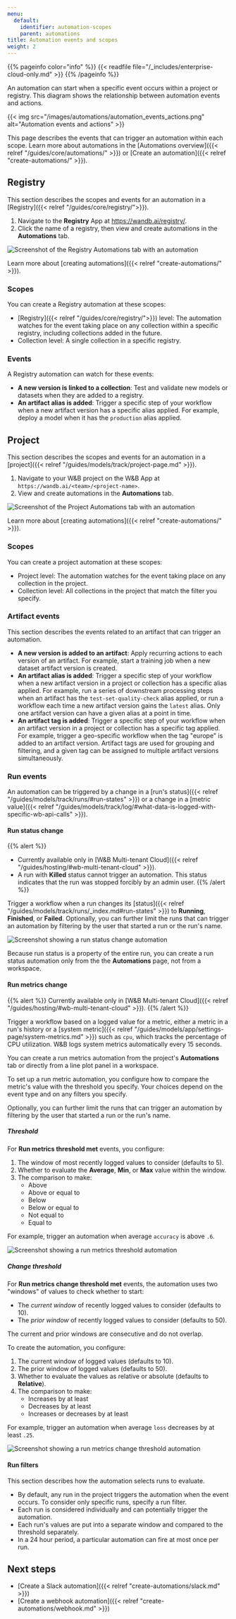 ```yaml
---
menu:
  default:
    identifier: automation-scopes
    parent: automations
title: Automation events and scopes
weight: 2
---
```

{{% pageinfo color="info" %}}
{{< readfile file="/_includes/enterprise-cloud-only.md" >}}
{{% /pageinfo %}}

An automation can start when a specific event occurs within a project or registry. This diagram shows the relationship between automation events and actions.

{{< img src="/images/automations/automation_events_actions.png" alt="Automation events and actions" >}}

This page describes the events that can trigger an automation within each scope. Learn more about automations in the [Automations overview]({{< relref "/guides/core/automations/" >}}) or [Create an automation]({{< relref "create-automations/" >}}).

## Registry
This section describes the scopes and events for an automation in a [Registry]({{< relref "/guides/core/registry/">}}).

1. Navigate to the **Registry** App at https://wandb.ai/registry/.
1. Click the name of a registry, then view and create automations in the **Automations** tab.

![Screenshot of the Registry Automations tab with an automation](/images/automations/registry_automations_tab.png)

Learn more about [creating automations]({{< relref "create-automations/" >}}).

### Scopes
You can create a Registry automation at these scopes:
- [Registry]({{< relref "/guides/core/registry/">}}) level: The automation watches for the event taking place on any collection within a specific registry, including collections added in the future.
- Collection level: A single collection in a specific registry.

### Events
A Registry automation can watch for these events:
- **A new version is linked to a collection**: Test and validate new models or datasets when they are added to a registry.
- **An artifact alias is added**: Trigger a specific step of your workflow when a new artifact version has a specific alias applied. For example, deploy a model when it has the `production` alias applied.

## Project
This section describes the scopes and events for an automation in a [project]({{< relref "/guides/models/track/project-page.md" >}}).

1. Navigate to your W&B project on the W&B App at `https://wandb.ai/<team>/<project-name>`.
1. View and create automations in the **Automations** tab.

![Screenshot of the Project Automations tab with an automation](/images/automations/project_automations_tab.png)

Learn more about [creating automations]({{< relref "create-automations/" >}}).

### Scopes
You can create a project automation at these scopes:
- Project level: The automation watches for the event taking place on any collection in the project.
- Collection level: All collections in the project that match the filter you specify.

### Artifact events
This section describes the events related to an artifact that can trigger an automation.

- **A new version is added to an artifact**: Apply recurring actions to each version of an artifact. For example, start a training job when a new dataset artifact version is created.
- **An artifact alias is added**: Trigger a specific step of your workflow when a new artifact version in a project or collection has a specific alias applied. For example, run a series of downstream processing steps when an artifact has the `test-set-quality-check` alias applied, or run a workflow each time a new artifact version gains the `latest` alias. Only one artifact version can have a given alias at a point in time.
- **An artifact tag is added**: Trigger a specific step of your workflow when an artifact version in a project or collection has a specific tag applied. For example, trigger a geo-specific workflow when the tag "europe" is added to an artifact version. Artifact tags are used for grouping and filtering, and a given tag can be assigned to multiple artifact versions simultaneously.

### Run events
An automation can be triggered by a change in a [run's status]({{< relref "/guides/models/track/runs/#run-states" >}}) or a change in a [metric value]({{< relref "/guides/models/track/log/#what-data-is-logged-with-specific-wb-api-calls" >}}).

#### Run status change
{{% alert %}}
- Currently available only in [W&B Multi-tenant Cloud]({{< relref "/guides/hosting/#wb-multi-tenant-cloud" >}}).
- A run with **Killed** status cannot trigger an automation. This status indicates that the run was stopped forcibly by an admin user.
{{% /alert %}}

Trigger a workflow when a run changes its [status]({{< relref "/guides/models/track/runs/_index.md#run-states" >}}) to **Running**, **Finished**, or **Failed**. Optionally, you can further limit the runs that can trigger an automation by filtering by the user that started a run or the run's name.

![Screenshot showing a run status change automation](/images/automations/run_status_change.png)

Because run status is a property of the entire run, you can create a run status automation only from the the **Automations** page, not from a workspace.

#### Run metrics change
{{% alert %}}
Currently available only in [W&B Multi-tenant Cloud]({{< relref "/guides/hosting/#wb-multi-tenant-cloud" >}}).
{{% /alert %}}

Trigger a workflow based on a logged value for a metric, either a metric in a run's history or a [system metric]({{< relref "/guides/models/app/settings-page/system-metrics.md" >}}) such as `cpu`, which tracks the percentage of CPU utilization. W&B logs system metrics automatically every 15 seconds.

You can create a run metrics automation from the project's **Automations** tab or directly from a line plot panel in a workspace.

To set up a run metric automation, you configure how to compare the metric's value with the threshold you specify. Your choices depend on the event type and on any filters you specify.

Optionally, you can further limit the runs that can trigger an automation by filtering by the user that started a run or the run's name.

##### Threshold
For **Run metrics threshold met** events, you configure:
1. The window of most recently logged values to consider (defaults to 5).
1. Whether to evaluate the **Average**, **Min**, or **Max** value within the window.
1. The comparison to make:
      - Above
      - Above or equal to
      - Below
      - Below or equal to
      - Not equal to
      - Equal to

For example, trigger an automation when average `accuracy` is above `.6`.

![Screenshot showing a run metrics threshold automation](/images/automations/run_metrics_threshold_automation.png)

##### Change threshold
For **Run metrics change threshold met** events, the automation uses two "windows" of values to check whether to start:

- The _current window_ of recently logged values to consider (defaults to 10).
- The _prior window_ of recently logged values to consider (defaults to 50).

The current and prior windows are consecutive and do not overlap.

To create the automation, you configure:
1. The current window of logged values (defaults to 10).
1. The prior window of logged values (defaults to 50).
1. Whether to evaluate the values as relative or absolute (defaults to **Relative**).
1. The comparison to make:
      - Increases by at least
      - Decreases by at least
      - Increases or decreases by at least

For example, trigger an automation when average `loss` decreases by at least `.25`.

![Screenshot showing a run metrics change threshold automation](/images/automations/run_metrics_change_threshold_automation.png)

#### Run filters
This section describes how the automation selects runs to evaluate.

- By default, any run in the project triggers the automation when the event occurs. To consider only specific runs, specify a run filter.
- Each run is considered individually and can potentially trigger the automation.
- Each run's values are put into a separate window and compared to the threshold separately.
- In a 24 hour period, a particular automation can fire at most once per run.

## Next steps
- [Create a Slack automation]({{< relref "create-automations/slack.md" >}})
- [Create a webhook automation]({{< relref "create-automations/webhook.md" >}})
